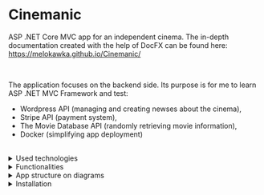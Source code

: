 # Cinemanic
ASP .NET Core MVC app for an independent cinema.
The in-depth documentation created with the help of DocFX can be found here: https://melokawka.github.io/Cinemanic/

<br/>

The application focuses on the backend side. Its purpose is for me to learn ASP .NET MVC Framework and test: 
* Wordpress API (managing and creating newses about the cinema), 
* Stripe API (payment system),
* The Movie Database API (randomly retrieving movie information),
* Docker (simplifying app deployment)

<br/>

<details>
  <summary>Used technologies</summary><br/>

  * ASP .NET 6.0 MVC Framework
  * MSSQL
  * Docker 
  * Stripe payment system API
  * Wordpress server
  * The Movie Database (TMDB) API
  * DocFX documentation generator
  <br/>

</details>

<details>
  <summary>Functionalities</summary>

  <br/>
  
  * The app homepage retrieves (on the client side) and displays posts from the Wordpress server. The Wordpress server is used as a Content Management System for a more convenient way to manage news about the cinema.
  
  * The movies displayed on the homepage are randomly retrieved from the TMDB API (the amount of retrieved movies can be modified at the top of the `./Data/MovieService GetMovies()` method).
  
  * The user can submit an order for multiple tickets in one order. The selected tickets can be checked in the shopping cart page.
  
  * The shopping cart is connected to Stripe API (test mode) and allows for testing payments by credit card.
  
  * The number of tickets in the shopping cart can be checked on the navbar (it's retrieved on the client side from `/koszyk/liczba-produktow` endpoint).
  
  * The user can sign up for the newsletter.
  
  * The admin can generate and download a CSV of newsletter clients' emails.
  
    <details>
      <summary>The CSV looks like this:</summary>
      ![ss](./images/csv-example.png)
    </details>
  
  * The admin can generate and download a PDF with a report on the past year's financial results.
  
    <details>
      <summary>The PDF looks like this:</summary>
      ![ss](./images/pdf-example.png)
    </details>
  
</details>


<details>
  <summary>App structure on diagrams</summary>

  Dropdown menu content goes here.

</details>

<details>
  <summary>Installation</summary>

  Dropdown menu content goes here.

</details>
